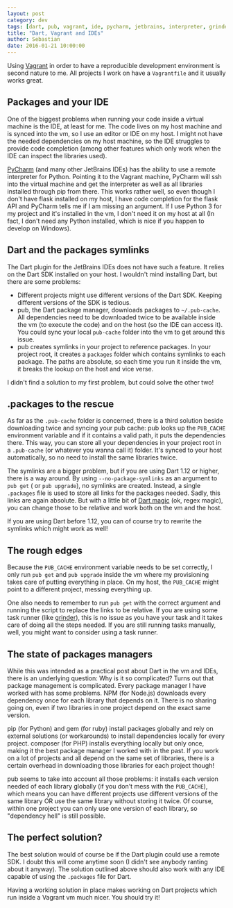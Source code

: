 ```yaml
---
layout: post
category: dev
tags: [dart, pub, vagrant, ide, pycharm, jetbrains, interpreter, grinder]
title: "Dart, Vagrant and IDEs"
author: Sebastian
date: 2016-01-21 10:00:00
---
```

Using [Vagrant](https://www.vagrantup.com) in order to have a reproducible development environment is second nature to me. All projects I work on have a `Vagrantfile` and it usually works great.

## Packages and your IDE

One of the biggest problems when running your code inside a virtual machine is the IDE, at least for me. The code lives on my host machine and is synced into the vm, so I use an editor or IDE on my host. I might not have the needed dependencies on my host machine, so the IDE struggles to provide code completion (among other features which only work when the IDE can inspect the libraries used).

[PyCharm](https://www.jetbrains.com/pycharm) (and many other JetBrains IDEs) has the ability to use a remote interpreter for Python. Pointing it to the Vagrant machine, PyCharm will ssh into the virtual machine and get the interpreter as well as all libraries installed through pip from there. This works rather well, so even though I don't have flask installed on my host, I have code completion for the flask API and PyCharm tells me if I am missing an argument. If I use Python 3 for my project and it's installed in the vm, I don't need it on my host at all (In fact, I don't need any Python installed, which is nice if you happen to develop on Windows).

## Dart and the packages symlinks

The Dart plugin for the JetBrains IDEs does not have such a feature. It relies on the Dart SDK installed on your host. I wouldn't mind installing Dart, but there are some problems:

* Different projects might use different versions of the Dart SDK. Keeping different versions of the SDK is tedious.
* pub, the Dart package manager, downloads packages to `~/.pub-cache`. All dependencies need to be downloaded twice to be available inside the vm (to execute the code) and on the host (so the IDE can access it). You could sync your local `pub-cache` folder into the vm to get around this issue.
* pub creates symlinks in your project to reference packages. In your project root, it creates a `packages` folder which contains symlinks to each package. The paths are absolute, so each time you run it inside the vm, it breaks the lookup on the host and vice verse.

I didn't find a solution to my first problem, but could solve the other two!

## .packages to the rescue

As far as the `.pub-cache` folder is concerned, there is a third solution beside downloading twice and syncing your pub cache: pub looks up the `PUB_CACHE` environment variable and if it contains a valid path, it puts the dependencies there. This way, you can store all your dependencies in your project root in a `.pub-cache` (or whatever you wanna call it) folder. It's synced to your host automatically, so no need to install the same libraries twice.

The symlinks are a bigger problem, but if you are using Dart 1.12 or higher, there is a way around. By using `--no-package-symlinks` as an argument to `pub get` ( or `pub upgrade`), no symlinks are created. Instead, a single `.packages` file is used to store all links for the packages needed. Sadly, this links are again absolute. But with a little bit of [Dart magic](https://github.com/agileaddicts/blitzlicht/blob/affac199cdab1154d66eb327696d26eb19d6b6cc/tool/grind.dart#L77-L80) (ok, regex magic), you can change those to be relative and work both on the vm and the host.

If you are using Dart before 1.12, you can of course try to rewrite the symlinks which might work as well!

## The rough edges

Because the `PUB_CACHE` environment variable needs to be set correctly, I only run `pub get` and `pub upgrade` inside the vm where my provisioning takes care of putting everything in place. On my host, the `PUB_CACHE` might point to a different project, messing everything up.

One also needs to remember to run `pub get` with the correct argument and running the script to replace the links to be relative. If you are using some task runner (like [grinder](https://pub.dartlang.org/packages/grinder)), this is no issue as you have your task and it takes care of doing all the steps needed. If you are still running tasks manually, well, you might want to consider using a task runner.

## The state of packages managers

While this was intended as a practical post about Dart in the vm and IDEs, there is an underlying question: Why is it so complicated? Turns out that package management is complicated. Every package manager I have worked with has some problems. NPM (for Node.js) downloads every dependency once for each library that depends on it. There is no sharing going on, even if two libraries in one project depend on the exact same version.

pip (for Python) and gem (for ruby) install packages globally and rely on external solutions (or workarounds) to install dependencies locally for every project. composer (for PHP) installs everything locally but only once, making it the best package manager I worked with in the past. If you work on a lot of projects and all depend on the same set of libraries, there is a certain overhead in downloading those libraries for each project though!

pub seems to take into account all those problems: it installs each version needed of each library globally (if you don't mess with the `PUB_CACHE`), which means you can have different projects use different versions of the same library OR use the same library without storing it twice. Of course, within one project you can only use one version of each library, so "dependency hell" is still possible.

## The perfect solution?

The best solution would of course be if the Dart plugin could use a remote SDK. I doubt this will come anytime soon (I didn't see anybody ranting about it anyway). The solution outlined above should also work with any IDE capable of using the `.packages` file for Dart.

Having a working solution in place makes working on Dart projects which run inside a Vagrant vm much nicer. You should try it!
